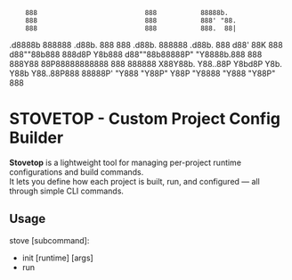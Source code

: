         888                           888           88888b.
        888                           888           888' "88.
        888                           888           888.  88|
.d8888b 888888 .d88b. 888  888 .d88b. 888888 .d88b. 888  d88'
88K     888   d88""88b888  888d8P  Y8b888   d88""88b88888P"
"Y8888b.888   888  888Y88  88P88888888888   888  888888
     X88Y88b. Y88..88P Y8bd8P Y8b.    Y88b  Y88..88P888
 88888P' "Y888 "Y88P"   Y88P   "Y8888  "Y888 "Y88P" 888

# STOVETOP - Custom Project Config Builder

**Stovetop** is a lightweight tool for managing per-project runtime configurations and build commands.  
It lets you define how each project is built, run, and configured — all through simple CLI commands.

## Usage
stove [subcommand]:
- init [runtime] [args]
- run

